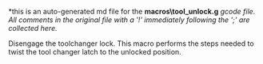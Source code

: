 *this is an auto-generated md file for the **macros\tool_unlock.g**  *gcode file. All comments in the original file with a '!' immediately following the ';' are collected here.*
<summary> Disengage the toolchanger lock.  This macro performs the steps needed to twist the tool changer latch to the unlocked position.</summary>
